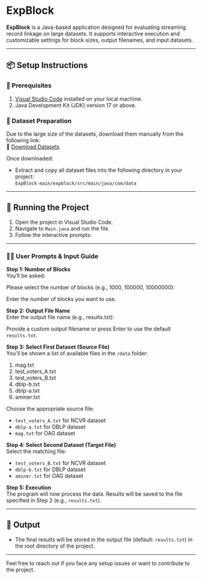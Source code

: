 # ExpBlock

**ExpBlock** is a Java-based application designed for evaluating streaming record linkage on large datasets. It supports interactive execution and customizable settings for block sizes, output filenames, and input datasets.

---

## 📦 Setup Instructions

### 🔧 Prerequisites

1. [Visual Studio Code](https://code.visualstudio.com/) installed on your local machine.
2. Java Development Kit (JDK) version 17 or above.

### 📁 Dataset Preparation

Due to the large size of the datasets, download them manually from the following link:  
🔗 [Download Datasets](https://rb.gy/4cwd6y)

Once downloaded:

- Extract and copy all dataset files into the following directory in your project:  
  `ExpBlock-main/expblock/src/main/java/com/data`

---

## 🚀 Running the Project

1. Open the project in Visual Studio Code.
2. Navigate to `Main.java` and run the file.
3. Follow the interactive prompts:

---

### 🧑‍💻 User Prompts & Input Guide

**Step 1: Number of Blocks**  
You’ll be asked:

Please select the number of blocks (e.g., 1000, 100000, 10000000):

Enter the number of blocks you want to use.

**Step 2: Output File Name**  
Enter the output file name (e.g., results.txt):

Provide a custom output filename or press Enter to use the default `results.txt`.

**Step 3: Select First Dataset (Source File)**  
You'll be shown a list of available files in the `/data` folder:

1. mag.txt  
2. test_voters_A.txt  
3. test_voters_B.txt  
4. dblp-b.txt  
5. dblp-a.txt   
6. aminer.txt


Choose the appropriate source file:
- `test_voters_A.txt` for NCVR dataset  
- `dblp-a.txt` for DBLP dataset  
- `mag.txt` for OAG dataset

**Step 4: Select Second Dataset (Target File)**  
Select the matching file:
- `test_voters_B.txt` for NCVR dataset  
- `dblp-b.txt` for DBLP dataset  
- `aminer.txt` for OAG dataset

**Step 5: Execution**  
The program will now process the data. Results will be saved to the file specified in Step 2 (e.g., `results.txt`).

---

## 📄 Output

- The final results will be stored in the output file (default: `results.txt`) in the root directory of the project.

---

Feel free to reach out if you face any setup issues or want to contribute to the project.
